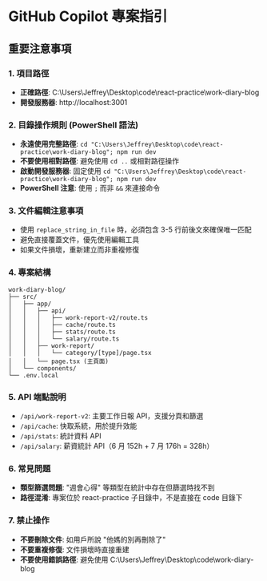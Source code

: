 # GitHub Copilot 專案指引

## 重要注意事項

### 1. 項目路徑
- **正確路徑**: C:\Users\Jeffrey\Desktop\code\react-practice\work-diary-blog
- **開發服務器**: http://localhost:3001

### 2. 目錄操作規則 (PowerShell 語法)

- **永遠使用完整路徑**: `cd "C:\Users\Jeffrey\Desktop\code\react-practice\work-diary-blog"; npm run dev`
- **不要使用相對路徑**: 避免使用 `cd ..` 或相對路徑操作
- **啟動開發服務器**: 固定使用 `cd "C:\Users\Jeffrey\Desktop\code\react-practice\work-diary-blog"; npm run dev`
- **PowerShell 注意**: 使用 `;` 而非 `&&` 來連接命令

### 3. 文件編輯注意事項

- 使用 `replace_string_in_file` 時，必須包含 3-5 行前後文來確保唯一匹配
- 避免直接覆蓋文件，優先使用編輯工具
- 如果文件損壞，重新建立而非重複修復

### 4. 專案結構

```
work-diary-blog/
├── src/
│   ├── app/
│   │   ├── api/
│   │   │   ├── work-report-v2/route.ts
│   │   │   ├── cache/route.ts
│   │   │   ├── stats/route.ts
│   │   │   └── salary/route.ts
│   │   ├── work-report/
│   │   │   └── category/[type]/page.tsx
│   │   └── page.tsx (主頁面)
│   └── components/
└── .env.local
```

### 5. API 端點說明

- `/api/work-report-v2`: 主要工作日報 API，支援分頁和篩選
- `/api/cache`: 快取系統，用於提升效能
- `/api/stats`: 統計資料 API
- `/api/salary`: 薪資統計 API（6 月 152h + 7 月 176h = 328h）

### 6. 常見問題

- **類型篩選問題**: "週會心得" 等類型在統計中存在但篩選時找不到
- **路徑混淆**: 專案位於 react-practice 子目錄中，不是直接在 code 目錄下

### 7. 禁止操作

- **不要刪除文件**: 如用戶所說 "他媽的別再刪除了"
- **不要重複修復**: 文件損壞時直接重建
- **不要使用錯誤路徑**: 避免使用 C:\Users\Jeffrey\Desktop\code\work-diary-blog
